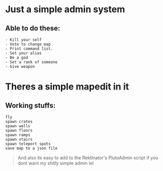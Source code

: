 # Just a simple admin system

## Able to do these:

```
- Kill your self
- Vote to change map
- Print command list.
- Set your alias
- Be a god
- Set a rank of someone
- Give weapon
```

# Theres a simple mapedit in it
## Working stuffs:
```
fly
spawn crates
spawn walls
spawn floors
spawn ramps
spawn stairs
spawn teleport spots
save map to a json file
```
> And also its easy to add to the RektInator's PlutoAdmin script if you dont want my shitly simple admin lel